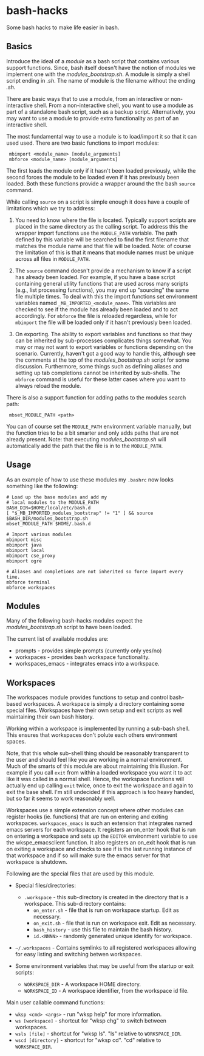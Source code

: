bash-hacks
===========

Some bash hacks to make life easier in bash.

Basics 
------

Introduce the ideal of a *module* as a bash script that contains
various support functions. Since, bash itself doesn't have the notion
of modules we implement one with the *modules_bootstrap.sh*. A module
is simply a shell script ending in *.sh*. The name of module is the
filename without the ending *.sh*.

There are basic ways that to use a module, from an interactive or
non-interactive shell. From a non-interactive shell, you want to use a
module as part of a standalone bash script, such as a backup
script. Alternatively, you may want to use a module to provide extra
functionality as part of an interactive shell. 

The most fundamental way to use a module is to load/import it so that
it can used used. There are two basic functions to import modules:

     mbimport <module_name> [module_arguments]
     mbforce <module_name> [module_arguments]

The first loads the module only if it hasn't been loaded previously,
while the second forces the module to be loaded even if it has
previously been loaded. Both these functions provide a wrapper around
the the bash `source` command. 

While calling `source` on a script is simple enough it does have a
couple of limitations which we try to address:

1. You need to know where the file is located. Typically support
   scripts are placed in the same directory as the calling script. To
   address this the wrapper import functions use the `MODULE_PATH`
   variable. The path defined by this variable will be searched to
   find the first filename that matches the module name and that file
   will be loaded. Note: of course the limitation of this is that it
   means that module names must be unique across all files in
   `MODULE_PATH`.

2. The `source` command doesn't provide a mechanism to know if a
   script has already been loaded. For example, if you have a base
   script containing general utility functions that are used across
   many scripts (e.g., list processing functions), you may end up
   "sourcing" the same file multiple times. To deal with this the
   import functions set environment variables named
   `_MB_IMPORTED_<module_name>`. This variables are checked to see if
   the module has already been loaded and to act accordingly. For
   `mbforce` the file is reloaded regardless, while for `mbimport` the
   file will be loaded only if it hasn't previously been loaded.

3. On exporting. The ability to export variables and functions so that
   they can be inherited by sub-processes complicates things
   somewhat. You may or may not want to export variables or functions
   depending on the scenario. Currently, haven't got a good way to
   handle this, although see the comments at the top of the
   *modules_bootstrap.sh* script for some discussion.  Furthermore,
   some things such as defining aliases and setting up tab completions
   cannot be inherited by sub-shells. The `mbforce` command is useful
   for these latter cases where you want to always reload the module.

There is also a support function for adding paths to the modules
search path:

     mbset_MODULE_PATH <path>	   

You can of course set the `MODULE_PATH` environment variable manually,
but the function tries to be a bit smarter and only adds paths that
are not already present. Note: that executing *modules_bootstrap.sh*
will automatically add the path that the file is in to the
`MODULE_PATH`.

Usage
-----

As an example of how to use these modules my `.bashrc` now looks something
like the following:

    # Load up the base modules and add my 
	# local modules to the MODULE_PATH
    BASH_DIR=$HOME/local/etc/bash.d
    [ "$_MB_IMPORTED_modules_bootstrap" != "1" ] && source $BASH_DIR/modules_bootstrap.sh
    mbset_MODULE_PATH $HOME/.bash.d

    # Import various modules
    mbimport misc
    mbimport java
    mbimport local
    mbimport cse_proxy
    mbimport ogre

    # Aliases and completions are not inherited so force import every time.
    mbforce terminal
    mbforce workspaces


Modules
-------

Many of the following bash-hacks modules expect the
*modules_bootstrap.sh* script to have been loaded.

The current list of available modules are:

* prompts - provides simple prompts (currently only yes/no)
* workspaces - provides bash workspace functionality.
* workspaces_emacs - integrates emacs into a workspace.

Workspaces
----------

The workspaces module provides functions to setup and control
bash-based workspaces. A workspace is simply a directory containing
some special files. Workspaces have their own setup and exit scripts
as well maintaining their own bash history.

Working within a workspace is implemented by running a sub-bash
shell. This ensures that workspaces don't polute each others
environment spaces. 

Note, that this whole sub-shell thing should be reasonably transparent
to the user and should feel like you are working in a normal
environment. Much of the smarts of this module are about maintaining
this illusion. For example if you call `exit` from within a loaded
workspace you want it to act like it was called in a normal
shell. Hence, the workspace functions will actually end up calling
`exit` twice, once to exit the workspace and again to exit the base
shell. I'm still undecided if this approach is too heavy handed, but
so far it seems to work reasonably well.

Workspaces use a simple extension concept where other modules can
register hooks (ie. functions) that are run on entering and exiting
workspaces.  `workspaces_emacs` is such an extension that integrates
named emacs servers for each workspace. It registers an on_enter hook
that is run on entering a workspace and sets up the `EDITOR` environment
variable to use the wkspe_emacsclient function. It also registers an
on_exit hook that is run on exiting a workspace and checks to see if
is the last running instance of that workspace and if so will make
sure the emacs server for that workspace is shutdown.

Following are the special files that are used by this module.
 
* Special files/directories:
  * `.workspace` - this sub-directory is created in the directory that is a workspace. 
     This sub-directory contains:
     * `on_enter.sh`  - file that is run on workspace startup. Edit as necessary.
     * `on_exit.sh`   - file that is run on workspace exit. Edit as necessary.
     * `bash_history` - use this file to maintain the bash history. 
     * `id.<NNNN>`    - randomly generated unique identify for workspace.
 * `~/.workspaces` - Contains symlinks to all registered workspaces allowing
     for easy listing and switching betwen workspaces.
     
* Some environment variables that may be useful from the startup or
  exit scripts:
  * `WORKSPACE_DIR` - A workspace HOME directory.
  * `WORKSPACE_ID`  - A workspace identifier, from the workspace id file.

Main user callable command functions:
  * `wksp <cmd> <args>` - run "wksp help" for more information.
  * `ws [workspace]`   - shortcut for "wksp chg" to switch between workspaces.
  * `wsls [file]` - shortcut for "wksp ls". "ls" relative to `WORKSPACE_DIR`.
  * `wscd [directory]` - shortcut for "wksp cd". "cd" relative to `WORKSPACE_DIR`.
